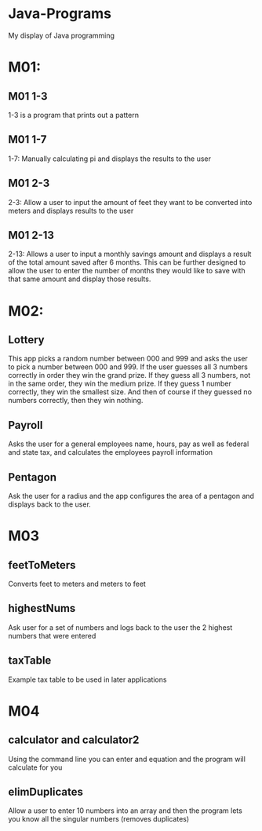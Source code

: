 # Java-Programs
My display of Java programming

<h1>M01:</h1>

<h2>M01 1-3</h2>
<p>1-3 is a program that prints out a pattern</p>

<h2>M01 1-7</h2>
<p>1-7: Manually calculating pi and displays the results to the user</p>

<h2>M01 2-3</h2>
<p>2-3: Allow a user to input the amount of feet they want to be converted into meters and displays results to the user</p>

<h2>M01 2-13</h2>
<p>2-13: Allows a user to input a monthly savings amount and displays a result of the total amount saved after 6 months. This can be further designed to allow the user to enter the number of months they would like to save with that same amount and display those results.</p>

<h1>M02:</h2>

<h2>Lottery</h2>
<p>This app picks a random number between 000 and 999 and asks the user to pick a number between 000 and 999. If the user guesses all 3 numbers correctly in order they win the grand prize. If they guess all 3 numbers, not in the same order, they win the medium prize. If they guess 1 number correctly, they win the smallest size. And then of course if they guessed no numbers correctly, then they win nothing.</p>

<h2>Payroll</h2>
<p>Asks the user for a general employees name, hours, pay as well as federal and state tax, and calculates the employees payroll information</p>

<h2>Pentagon</h2>
<p>Ask the user for a radius and the app configures the area of a pentagon and displays back to the user.</p>

<h1>M03</h1>
<h2>feetToMeters</h2>
<p>Converts feet to meters and meters to feet</p>

<h2>highestNums</h2>
<p>Ask user for a set of numbers and logs back to the user the 2 highest numbers that were entered</p>

<h2>taxTable</h2>
<p>Example tax table to be used in later applications</p>

<h1>M04</h1>
<h2>calculator and calculator2</h2>
<p>Using the command line you can enter and equation and the program will calculate for you</p>

<h2>elimDuplicates</h2>
<p>Allow a user to enter 10 numbers into an array and then the program lets you know all the singular numbers (removes duplicates)</p>

